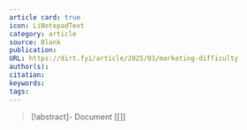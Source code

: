 ```yaml
---
article card: true
icon: LiNotepadText
category: article
source: Blank
publication: 
URL: https://dirt.fyi/article/2025/03/marketing-difficulty
author(s): 
citation: 
keywords: 
tags:
---
```


> [!abstract]- Document
> [[]]

